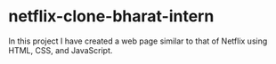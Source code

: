 # netflix-clone-bharat-intern

In this project I have created a  web page similar to that of Netflix using HTML, CSS, and JavaScript.
